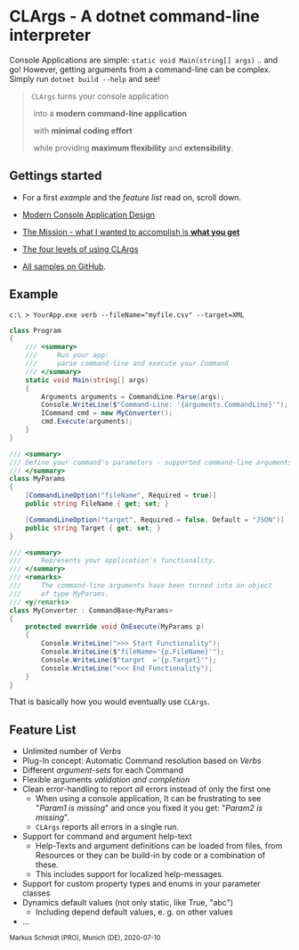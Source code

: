 # CLArgs - A dotnet command-line interpreter

Console Applications are simple:  `static void Main(string[] args)` ..  and go! However, getting arguments from a command-line can be complex. Simply run `dotnet build --help` and see! 

>`CLArgs`  turns your console application 
>
>​	into a **modern command-line application**
>
>​	with **minimal coding effort**
>
>​	while providing **maximum flexibility** and **extensibility**.

## Gettings started 

* For a first *example* and the *feature list* read on, scroll down.

* [Modern Console Application Design](doc/index.md)
* [The Mission - what I wanted to accomplish is **what you get**](doc/mission.md)
* [The four levels of using CLArgs](doc/howToUse.md)
* [All samples on GitHub](../../samples).

## Example

`c:\ > YourApp.exe verb --fileName="myfile.csv" --target=XML`

```csharp
class Program
{
    /// <summary>
	/// 	Run your app: 
    ///		parse command-line and execute your Command
	/// </summary>
    static void Main(string[] args)
    {
        Arguments arguments = CommandLine.Parse(args);
        Console.WriteLine($"Command-Line: '{arguments.CommandLine}'");
        ICommand cmd = new MyConverter();
        cmd.Execute(arguments);
    }
}

/// <summary>
/// Define your command's parameters - supported command-line arguments.
/// </summary>
class MyParams
{
    [CommandLineOption("fileName", Required = true)]
    public string FileName { get; set; }

    [CommandLineOption("target", Required = false, Default = "JSON")]
    public string Target { get; set; }
}

/// <summary>
/// 	Represents your application's functionality.
/// </summary>
/// <remarks>
/// 	The command-line arguments have been turned into an object
/// 	of type MyParams.
/// <y/remarks>
class MyConverter : CommandBase<MyParams>
{
    protected override void OnExecute(MyParams p)
    {
        Console.WriteLine(">>> Start Functionality");
        Console.WriteLine($"fileName='{p.FileName}'");
        Console.WriteLine($"target  ='{p.Target}'");
        Console.WriteLine("<<< End Functionality");
    }
}
```

That is basically how you would eventually use `CLArgs`.

## Feature List

* Unlimited number of *Verbs*
* Plug-In concept: Automatic Command resolution based on *Verbs*
* Different *argument-sets* for each Command
* Flexible arguments *validation and completion*
* Clean error-handling to report *all* errors instead of only the first one
  * When using a console application, 
    It can be frustrating to see "*Param1 is missing*" and 
    once you fixed it you get: "*Param2 is missing*".
  * `CLArgs` reports all errors in a single run.
* Support for command and argument help-text
  * Help-Texts and argument definitions can be loaded from files, from Resources or they can be build-in by code or a combination of these. 
  * This includes support for localized help-messages.
* Support for custom property types and enums in your parameter classes
* Dynamics default values (not only static, like True, "abc")
  * Including depend default values, e. g. on other values
* ...

<sub>Markus Schmidt (PRO), Munich (DE), 2020-07-10</sub>